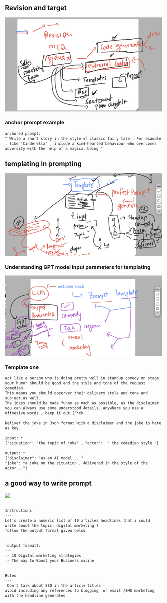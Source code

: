 ## Revision and target 

<img src="rev1.png">

### anchor prompt example 

```
anchored prompt: 
" Write a short story in the style of classic fairy tale . For example , like 'Cinderella' , include a kind-hearted behaviour who overcomes adversity with the help of a magical being "

```

## templating in prompting 

<img src="temp1.png">

### Understanding GPT model input parameters for templating 

<img src="temp22.png">

### Template one 

```
act like a person who is doing pretty well in standup comedy on stage. your humor should be good and the style and tone of the request comedian.
This means you should observer their delivery style and tone and subject as well.
The jokes should be made funny as much as possible, as the disclaimer you can always use some understood details. anywhere you use a offnesive words , beep it out [F*ck].

Deliver the joke in Json format with a disclaimer and the joke is here as key.

input: *  
{"situation": "the topic of joke" , "actor":  " the comedian style "}

output: * 
{"disclaimer": "as an AI model ...", 
"joke": "a joke on the situation , delivered in the style of the actor..."}
```

## a good way to write prompt 

<img src="prompg.png">

##

```
Instructions
---
Let's create a numeric list of 10 articles headlines that i could write about the topic: digital marketing ?
follow the output format given below


[output format]:
---
:- 10 Digital marketing strategies
:- The way to Boost your Business online


Rules
---
 Don't talk about SEO in the article titles 
avoid including any references to blogging  or email /SMS marketing with the headline generated
```